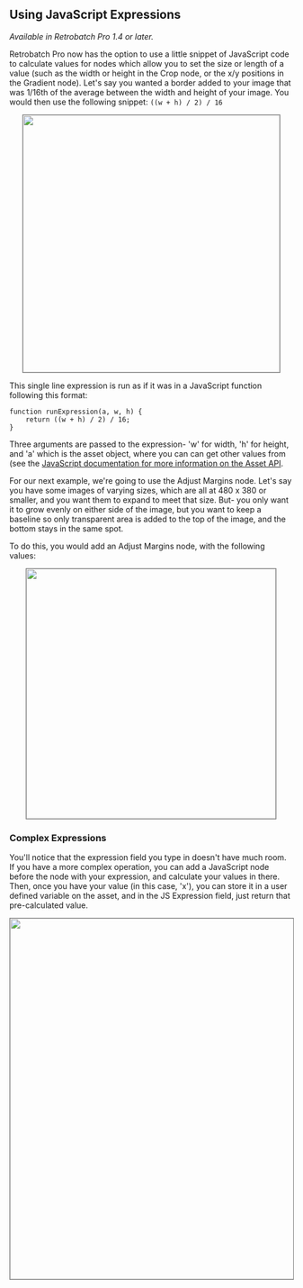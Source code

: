 ## Using JavaScript Expressions

*Available in Retrobatch Pro 1.4 or later.*

Retrobatch Pro now has the option to use a little snippet of JavaScript code to calculate values for nodes which allow you to set the size or length of a value (such as the width or height in the Crop node, or the x/y positions in the Gradient node). Let's say you wanted a border added to your image that was 1/16th of the average between the width and height of your image. You would then use the following snippet: `((w + h) / 2) / 16`

<center><img src="../images/javascript_expression_field_border_shot.png" width="457" style="border: solid 1px #777;" /></center>

This single line expression is run as if it was in a JavaScript function following this format:

    function runExpression(a, w, h) {
        return ((w + h) / 2) / 16;
    }


Three arguments are passed to the expression- 'w' for width, 'h' for height, and 'a' which is the asset object, where you can can get other values from (see the [JavaScript documentation for more information on the Asset API](https://flyingmeat.com/retrobatch/jsapi-1/assetapi/).

For our next example, we're going to use the Adjust Margins node. Let's say you have some images of varying sizes, which are all at 480 x 380 or smaller, and you want them to expand to meet that size. But- you only want it to grow evenly on either side of the image, but you want to keep a baseline so only transparent area is added to the top of the image, and the bottom stays in the same spot.

To do this, you would add an Adjust Margins node, with the following values:
<center><img src="../images/javascript_expression_fields_shot.png" width="444" style="border: solid 1px #777;" /></center>

### Complex Expressions

You'll notice that the expression field you type in doesn't have much room. If you have a more complex operation, you can add a JavaScript node before the node with your expression, and calculate your values in there. Then, once you have your value (in this case, 'x'), you can store it in a user defined variable on the asset, and in the JS Expression field, just return that pre-calculated value.

<center><img src="../images/javascript_expression_fields_complex_operation.png" width="641" style="border: solid 1px #777;" /></center>

